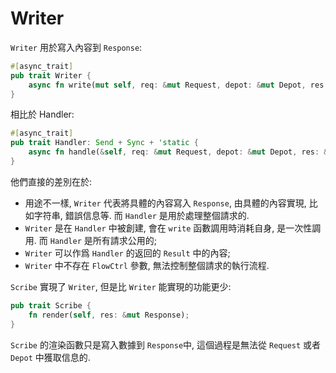 # Writer

`Writer` 用於寫入內容到 ```Response```:

```rust
#[async_trait]
pub trait Writer {
    async fn write(mut self, req: &mut Request, depot: &mut Depot, res: &mut Response);
}
```

相比於 Handler:

```rust
#[async_trait]
pub trait Handler: Send + Sync + 'static {
    async fn handle(&self, req: &mut Request, depot: &mut Depot, res: &mut Response, ctrl: &mut FlowCtrl);
}
```

他們直接的差別在於:
- 用途不一樣, `Writer` 代表將具體的內容寫入 ```Response```, 由具體的內容實現, 比如字符串, 錯誤信息等. 而 `Handler` 是用於處理整個請求的.
- `Writer` 是在 `Handler` 中被創建, 會在 ```write``` 函數調用時消耗自身, 是一次性調用. 而 `Handler` 是所有請求公用的;
- `Writer` 可以作爲 `Handler` 的返回的 `Result` 中的內容;
- `Writer` 中不存在 ```FlowCtrl``` 參數, 無法控制整個請求的執行流程.

```Scribe``` 實現了 `Writer`, 但是比 `Writer` 能實現的功能更少:

```rust
pub trait Scribe {
    fn render(self, res: &mut Response);
}
```

```Scribe``` 的渲染函數只是寫入數據到 ```Response```中, 這個過程是無法從 ```Request``` 或者 ```Depot``` 中獲取信息的.